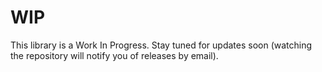 # WIP

This library is a Work In Progress. Stay tuned for updates soon (watching the repository will notify you of releases by email).